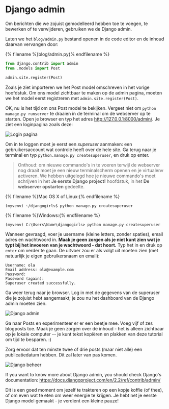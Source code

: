 # Django admin

Om berichten die we zojuist gemodelleerd hebben toe te voegen, te bewerken of te verwijderen, gebruiken we de Django admin.

Laten we het `blog/admin.py` bestand openen in de code editor en de inhoud daarvan vervangen door:

{% filename %}blog/admin.py{% endfilename %}

```python
from django.contrib import admin
from .models import Post

admin.site.register(Post)
```

Zoals je ziet importeren we het Post model omschreven in het vorige hoofdstuk. Om ons model zichtbaar te maken op de admin pagina, moeten we het model eerst registreren met `admin.site.register(Post)`.

OK, nu is het tijd om ons Post model te bekijken. Vergeet niet om `python manage.py runserver` te draaien in de terminal om de webserver op te starten. Open je browser en typ het adres http://127.0.0.1:8000/admin/. Je ziet een loginpagina zoals deze:

![Login pagina](images/login_page2.png)

Om in te loggen moet je eerst een *superuser* aanmaken: een gebruikersaccount wat controle heeft over de hele site. Ga terug naar je terminal en typ `python.manage.py createsuperuser`, en druk op enter.

> Onthoud: om nieuwe commando's in te voeren terwijl de webserver nog draait moet je een nieuw terminalscherm openen en je virtualenv activeren. We hebben uitgelegd hoe je nieuwe commando's moet schrijven in het **Je eerste Django project!** hoofdstuk, in het **De webserver opstarten** gedeelte.

{% filename %}Mac OS X of Linux:{% endfilename %}

    (myvenv) ~/djangogirls$ python manage.py createsuperuser
    

{% filename %}Windows:{% endfilename %}

    (myvenv) C:\Users\Name\djangogirls> python manage.py createsuperuser
    

Wanneer gevraagd, voer je username (kleine letters, zonder spaties), email adres en wachtwoord in. **Maak je geen zorgen als je niet kunt zien wat je typt bij het invoeren van je wachtwoord - dat hoort.** Typ het in en druk op `enter` om verder te gaan. De uitvoer zou er als volgt uit moeten zien (met natuurlijk je eigen gebruikersnaam en email):

    Username: ola
    Email address: ola@example.com
    Password:
    Password (again):
    Superuser created successfully.
    

Ga weer terug naar je browser. Log in met de gegevens van de superuser die je zojuist hebt aangemaakt; je zou nu het dashboard van de Django admin moeten zien.

![Django admin](images/django_admin3.png)

Ga naar Posts en experimenteer er er een beetje mee. Voeg vijf of zes blogposts toe. Maak je geen zorgen over de inhoud - het is alleen zichtbaar op je lokale computer -- je kunt tekst kopiëren en plakken van deze tutorial om tijd te besparen. :)

Zorg ervoor dat ten minste twee of drie posts (maar niet alle) een publicatiedatum hebben. Dit zal later van pas komen.

![Django beheer](images/edit_post3.png)

If you want to know more about Django admin, you should check Django's documentation: https://docs.djangoproject.com/en/2.2/ref/contrib/admin/

Dit is een goed moment om jezelf te trakteren op een kopje koffie (of thee), of om even wat te eten om weer energie te krijgen. Je hebt net je eerste Django model gemaakt - je verdient een kleine pauze!